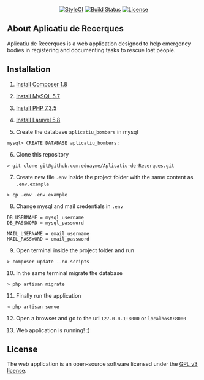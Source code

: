 <p align="center">
<a href="https://github.styleci.io/repos/184948124"><img src="https://github.styleci.io/repos/184948124/shield?branch=master" alt="StyleCI"></a>
<a href="https://travis-ci.org/eduayme/Aplicatiu-de-Recerques"><img src="https://travis-ci.org/eduayme/Aplicatiu-de-Recerques.svg?branch=master" alt="Build Status"></a>
<a href="https://github.com/eduayme/Aplicatiu-de-Recerques/blob/master/LICENSE"><img src="https://img.shields.io/badge/License-GPLv3-blue.svg" alt="License"></a>
</p>


## About Aplicatiu de Recerques
Aplicatiu de Recerques is a web application designed to help emergency bodies in registering and documenting tasks to rescue lost people.


## Installation
1) [Install Composer 1.8](https://getcomposer.org/download)

2) [Install MySQL 5.7](https://dev.mysql.com/doc/mysql-installation-excerpt/5.7/en/)

3) [Install PHP 7.3.5](https://www.php.net/downloads.php)

4) [Install Laravel 5.8](https://laravel.com/docs/5.8/installation)

5) Create the database `aplicatiu_bombers` in mysql
```
mysql> CREATE DATABASE aplicatiu_bombers;
```

6) Clone this repository
```
> git clone git@github.com:eduayme/Aplicatiu-de-Recerques.git
```

7) Create new file `.env` inside the project folder with the same content as `.env.example`
```
> cp .env .env.example
```

8) Change mysql and mail credentials in `.env`
```
DB_USERNAME = mysql_username
DB_PASSWORD = mysql_password

MAIL_USERNAME = email_username
MAIL_PASSWORD = email_password
```

9) Open terminal inside the project folder and run
```
> composer update --no-scripts
```

10) In the same terminal migrate the database
```
> php artisan migrate
```

11) Finally run the application
```
> php artisan serve
```

12) Open a browser and go to the url `127.0.0.1:8000` or `localhost:8000`

13) Web application is running! :)


## License
The web application is an open-source software licensed under the [GPL v3 license](https://opensource.org/licenses/GPL-3.0).

